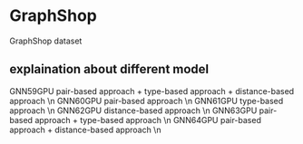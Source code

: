 # GraphShop
GraphShop dataset

## explaination about different model 
GNN59GPU pair-based approach + type-based approach + distance-based approach \n
GNN60GPU pair-based approach \n
GNN61GPU type-based approach \n
GNN62GPU distance-based approach \n
GNN63GPU pair-based approach + type-based approach \n
GNN64GPU pair-based approach + distance-based approach \n
